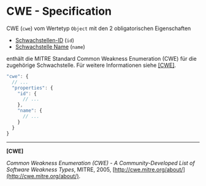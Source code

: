 # CWE - Specification

CWE (`cwe`) vom Wertetyp `Object` mit den 2 obligatorischen Eigenschaften

* [Schwachstellen-ID](Schwachstellen/Schwachstellen/cwe/id-spec.de.md) (`id`)
* [Schwachstelle Name](Schwachstellen/Schwachstellen/cwe/name-spec.de.md) (`name`)

enthält die MITRE Standard Common Weakness Enumeration (CWE) für die zugehörige Schwachstelle. Für weitere Informationen siehe [[CWE]](#cwe).

```javascript
"cwe": {
  // ...
  "properties": {
    "id": {
      // ...
    },
    "name": {
      // ...
    }
  }
}
```

___

<a name="cwe"/>**[CWE]**

_Common Weakness Enumeration (CWE) - A Community-Developed List of Software Weakness Types_, MITRE, 2005, [http://cwe.mitre.org/about/](http://cwe.mitre.org/about/).